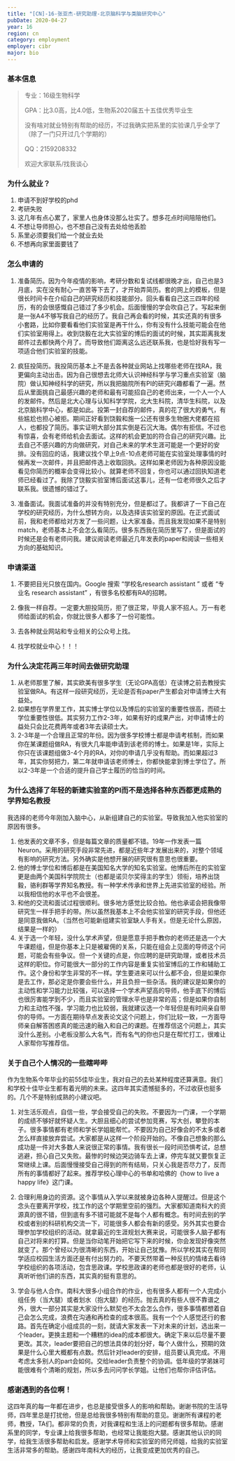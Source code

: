 ```yaml
---
title: "[CN]-16-张亚杰-研究助理-北京脑科学与类脑研究中心"
pubDate: 2020-04-27
year: 16
region: cn
category: employment
employer: cibr
major: bio
---
```


### 基本信息

> 专业：16级生物科学
>
>GPA：比3.0高，比4.0低，生物系2020届五十五佳优秀毕业生
>
> 没有啥对就业特别有帮助的经历，不过我确实把系里的实验课几乎全学了（除了一门只开过几个学期的）
>
> QQ：2159208332
>
> 欢迎大家联系/找我谈心

### 为什么就业？

1. 申请不到好学校的phd
2. 考研失败
3. 这几年有点心累了，家里人也身体没那么壮实了。想多花点时间陪陪他们。
4. 不想让导师担心，也不想自己没有去处给他丢脸
5. 系里必须要我们给一个就业去处
6. 不想再向家里面要钱了

### 怎么申请的

1. 准备简历。因为今年疫情的影响，考研分数和复试线都很晚才出，自己也是3月底，实在没有耐心一直苦等下去了，才开始弄简历。套的网上的模板，但是很长时间卡在介绍自己的研究经历和技能部分。回头看看自己这三四年的经历，有的会很感慨自己错过了多少机会。后面慢慢的学会吹自己了。写起来倒是一张A4不够写我自己的经历了。我自己再会看的时候，其实还真的有很多小套路，比如你要看看他们实验室是再干什么，你有没有什么技能可能会在他们实验室用得上。收到饶毅在北大实验室的博后的面试的时候，其实距离我发邮件过去都快两个月了。而导致他们距离这么远还联系我，也是恰好我有写一项适合他们实验室的技能。

2. 疯狂投简历。我投简历基本上不是去各种就业网站上找哪些老师在找RA，我更偏向主动出击。因为自己很想去北师大认识神经科学与学习重点实验室（脑院）做认知神经科学的研究，所以我把脑院所有PI的研究兴趣都看了一遍。然后从里面挑自己最感兴趣的老师和最有可能招自己的老师出来，一个人一个人的发邮件。然后是北大心理与认知科学学院，北大生科院，清华生科院，以及北京脑科学中心，都是如此。投第一封自荐的邮件，真的花了很大的勇气，有些尴尬也担心被拒。期间正好看到饶毅和施一公还有很多生物圈大佬都在招人，也都投了简历。事实证明大部分其实倒是石沉大海。偶尔有拒信。不过也有惊喜，会有老师给机会去面试。这样的机会更加的符合自己的研究兴趣。比去自己不感兴趣的方向做研究，对自己未来的学术生涯可能是一个更好的安排。没有回应的话，我建议找个早上9点-10点老师可能在实验室处理事情的时候再发一次邮件，并且把邮件选上收取回执。这样如果老师因为各种原因没能看见你简历的概率会变得比较小。就算老师不回复，你也可以通过回执知道老师已经看过了。我除了饶毅实验室博后面试这事儿，还有一位老师很久之后才联系我。很遗憾的错过了。

3. 准备面试。我面试准备的并没有特别充分，但是都过了。我都讲了一下自己在学校的研究经历，为什么想转方向，以及选择该实验室的原因。在正式面试前，我和老师都给对方发了一些问题，让大家准备。而且我发现如果不是特别match，老师基本上不会怎么看简历。很多东西我在简历里写了，但是面试的时候还是会有老师问我。建议阅读老师最近几年发表的paper和阅读一些相关方向的基础知识。

### 申请渠道

1. 不要把目光只放在国内。Google 搜索  “学校名research assistant ” 或者  “专业名 research assistant” ，有很多名校都有RA的招聘。

2. 像我一样自荐。一定要大胆投简历，拒了很正常，毕竟人家不招人。万一有老师给面试的机会，你就比很多人都多了一份可能性。

3. 去各种就业网站和专业相关的公众号上找。

4. 找学校就业中心！！！



### 为什么决定花两三年时间去做研究助理

1. 从老师那里了解，其实欧美有很多学生（无论GPA高低）在读博之前去教授实验室做RA。有这样一段研究经历，无论是否有paper产生都会对申请博士大有益处。
2. 如果想在学界里工作，其实博士学位以及博后的实验室的重要性很高，而硕士学位重要性很低。其实努力工作2-3年，如果有好的成果产出，对申请博士的益处只会比花费两年或者3年去读硕士大。
3. 2-3年是一个合理且正常的年份。因为很多学校博士都是申请考核制，而如果你在某课题组做RA，有很大几率能申请到该老师的博士。如果是1年，实际上你只在该课题组做3-4个月的RA，对你的申请几乎没有帮助。而如果超过3年，其实你努把力，第二年就申请该老师博士，你都快能拿到博士学位了。所以2-3年是一个合适的提升自己学士履历的恰当的时间。

### 为什么选择了年轻的新建实验室的PI而不是选择各种东西都更成熟的学界知名教授

我选择的老师今年刚加入脑中心，从新组建自己的实验室。导致我加入他实验室的原因有很多。

1. 他发表的文章不多，但是每篇文章的质量都不错。19年一作发表一篇Neuron。采用的研究手段非常先进，都是近些年才发展出来的，对整个领域有影响的研究方法。另外确实是他想开展的研究很有意思也很重要。
2. 他的博士学位和博后都是在美国知名大学的知名实验室。他博后所在的实验室更是由两个美国科学院院士（也都是诺贝尔奖得主的学生）领衔，培养出饶毅，骆利群等学界知名教授。有一种学术传承和世界上先进实验室的经验。所以我相信他的水平也不会很差。
3. 和他的交流和面试过程很顺利。很多地方感觉比较合拍。他也承诺会把我像带研究生一样手把手的带。所以虽然我基本上不会他实验室的研究手段，但他还是同意我做RA。（当然也可能新组建实验室缺人手有关。但是无论什么原因，结果是一样的）
4. 关于选一个年轻，没什么学术声望，但是愿意手把手教你的老师还是选一个大牛课题组，但是你基本上只是被雇佣的关系，只能在组会上见面的导师这个问题，可能会有些争议。但一个关键的点是，你应聘的是研究助理，或者技术员这样的职位。你可能很大一部分的工作内容是重复实验室博后的工作和辅助工作。这个身份和学生非常的不一样。学生要进来可以什么都不会，但是如果你是去工作，那必定是你要会些什么，并且负担一些杂活。我的建议是如果你的主动性和学习能力比较强，可以选择一个学术声望高的导师，他手底下的博后也很厉害能学到不少，而且实验室的管理水平也是非常的高；但是如果你自制力和主动性不强，学习能力也比较弱，我就建议选一个年轻但是有时间亲自带你的导师。一方面在期待早点发表论文这个问题上，你们比较一致，一方面导师亲自解答困惑真的能迅速的融入和自己的课题。在推荐信这个问题上，其实没什么差别。小老板没那么大名气，而有名气的你也只是在帮忙打工，很难让人家帮你写推荐信。

### 关于自己个人情况的一些瞎哔哔

作为生物系今年毕业的前55佳毕业生，我对自己的去处某种程度还算满意。我们和学校十佳毕业生都有着光明的未来。这四年其实遗憾挺多的，不过收获也挺多的。几个不是特别成熟的小建议吧。

1. 对生活乐观点，自信一些，学会接受自己的失败。不要因为一门课，一个学期的成绩不够好就怀疑人生。大胆且细心的尝试参加竞赛，写大创，攀登的本子。很多事情都有老师和学长学姐能帮忙。不要因为自己好像会的不太多或者怎么样直接放弃尝试。大家都是从这样一个阶段开始的。不像自己想象的那么成功是一件对大多数人来说很正常的事情。我有很长一段时间恐惧考试，总想逃避，担心自己又失败。最惨的时候边哭边骑车去上课，停完车就又要恢复正常继续上课。后面慢慢接受自己得到的所有结局，只关心我是否尽力了，反而所有的事情都好了起来。推荐学校心理中心的书单和哈佛的《how to live a happy life》这门课。

2. 合理利用身边的资源。这个事情从入学以来就被身边各种人提醒过。但是这个念头在要离开学校，找工作的这个学期里空前的强烈。大家都知道南科大的资源真的很不错，但到底有多不错可能就不是每个人都有概念。有时间去别的学校或者别的科研机构交流一下，可能很多人都会有新的感受。另外其实也要合理参加学校组织的活动。就拿最近的生涯规划大赛来说，可能很多人脑子都有自己对将来的打算。但是当你动笔开始把它写下来的时候，你会发现好像突然就变了。那个曾经以为很清晰的东西，开始让自己犹豫。所以学校其实在帮同学适应校园生活方面还是有付出努力的。不要天然带着一种反抗的情绪去看待学校组织的各项活动，包含思政课。学校思政课的老师也都是很好的老师，认真听听他们讲的东西，其实真的挺有意思的。

3. 学会与他人合作。南科大很多小组合作的作业，也有很多人都有一个人完成小组任务（当大腿）或者划水（抱大腿）的经历。抛去真的有些人很不靠谱之外，很大一部分其实是大家没什么默契也不太会怎么合作，很多事情都想着自己会怎么完成，浪费在沟通和再检查的成本很高。我有一个个人感觉还行的套路。首先在确定小组成员的一刻，就请大家发表一下对未来的计划，选出来一个leader。更换主题和一个糟糕的idea的成本都很大。确定下来以后尽量不要更改。其次，leader要把自己的想法具体的划分好，每个人做什么，预期的效果是什么心里大概都有点数。然后针对leader的安排，组员要认真完成。不用考虑太多别人的part会如何。交给leader负责整个的协调。低年级的学弟妹可能很难有个清晰的规划，所以多去问问学长学姐。让他们也帮你评估评估。

### 感谢遇到的各位啊！

这四年真的每一年都在进步，也总是接受很多人的影响和帮助。谢谢书院的生活导师，四年里总是打扰他，但是总给我很多特别有帮助的意见。谢谢所有课程的老师，教授，TA们。都非常的负责，对我课程和生活上的问题都有很多帮助。感谢系里的同学，专业课上给我很多帮助，也经常让我能抱大腿。感谢其他认识的同学，给我生活很多帮助和启发。感谢学术导师和实验室的师兄师姐，给我的实验室生活非常多的帮助。感谢四年南科大的经历，让我变成更加优秀的自己。
